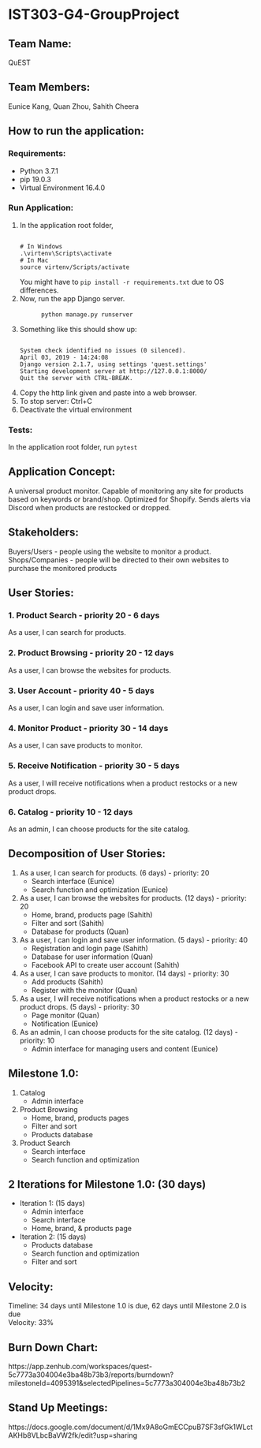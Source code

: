 # IST303-G4-GroupProject
<h2>Team Name:</h2>
QuEST
<h2>Team Members:</h2> Eunice Kang, Quan Zhou, Sahith Cheera

<h2>How to run the application:</h2>
<h3>Requirements:</h3>
<ul>
  <li>Python 3.7.1</li>
  <li>pip 19.0.3</li>
  <li>Virtual Environment 16.4.0</li>
</ul>
  
<h3>Run Application:</h3>
<ol>
  <li>In the application root folder,
<pre><code>
# In Windows
.\virtenv\Scripts\activate
# In Mac
source virtenv/Scripts/activate
</code></pre>
    You might have to <code>pip install -r requirements.txt</code> due to OS differences.
  </li>
  <li>Now, run the app Django server.<br>
    <code>
      python manage.py runserver
    </code>
  </li>
  <li>Something like this should show up:
<pre><code>
System check identified no issues (0 silenced).
April 03, 2019 - 14:24:08
Django version 2.1.7, using settings 'quest.settings'
Starting development server at http://127.0.0.1:8000/
Quit the server with CTRL-BREAK.
</code></pre>
  </li>
  <li>Copy the http link given and paste into a web browser.</li>
  <li>To stop server: Ctrl+C</li>
  <li>Deactivate the virtual environment</li>
</ol>

<h3>Tests:</h3>
In the application root folder, run <code>pytest</code>

<h2>Application Concept: </h2>

A universal product monitor. Capable of monitoring any site for products based on keywords or brand/shop. Optimized for Shopify. Sends alerts via Discord when products are restocked or dropped.

<h2>Stakeholders: </h2>
Buyers/Users - people using the website to monitor a product.
Shops/Companies - people will be directed to their own websites to purchase the monitored products


<h2>User Stories:</h2>

<h3>1. Product Search - priority 20 - 6 days</h3>
As a user, I can search for products.

<h3>2. Product Browsing - priority 20 - 12 days</h3>
As a user, I can browse the websites for products.

<h3>3. User Account - priority 40 - 5 days</h3>
As a user, I can login and save user information.

<h3>4. Monitor Product - priority 30 - 14 days</h3>
As a user, I can save products to monitor.

<h3>5. Receive Notification - priority 30 - 5 days</h3>
As a user, I will receive notifications when a product restocks or a new product drops.

<h3>6. Catalog - priority 10 - 12 days</h3>
As an admin, I can choose products for the site catalog.

<h2>Decomposition of User Stories:</h2>
<ol>
<li>As a user, I can search for products. (6 days) - priority: 20
  <ul>
    <li>Search interface (Eunice)</li>
    <li>Search function and optimization (Eunice) </li>
  </ul>
</li>
<li>As a user, I can browse the websites for products. (12 days) - priority: 20
  <ul>
    <li>Home, brand, products page (Sahith)</li>
    <li>Filter and sort (Sahith)</li>
    <li>Database for products (Quan)</li>
  </ul>
</li>
<li>As a user, I can login and save user information. (5 days) - priority: 40
  <ul>
    <li>Registration and login page (Sahith)</li>
    <li>Database for user information (Quan)</li>
    <li>Facebook API to create user account (Sahith)</li>
  </ul>
</li>
<li>As a user, I can save products to monitor. (14 days) - priority: 30
  <ul>
    <li>Add products (Sahith)</li>
    <li>Register with the monitor (Quan)</li>
  </ul>
</li>
<li>As a user, I will receive notifications when a product restocks or a new product drops. (5 days) - priority: 30
  <ul>
    <li>Page monitor (Quan)</li>
    <li>Notification (Eunice)</li>
  </ul>
</li>
<li>As an admin, I can choose products for the site catalog. (12 days) - priority: 10
  <ul>
    <li>Admin interface for managing users and content (Eunice)</li>
  </ul>
</li>
</ol>

<h2>Milestone 1.0:</h2>
<ol>
  <li>Catalog
    <ul>
      <li>Admin interface</li>
    </ul>
  </li>
  <li>Product Browsing
    <ul>
      <li>Home, brand, products pages</li>
      <li>Filter and sort</li>
      <li>Products database</li>
    </ul>
  </li> 
  <li>Product Search
    <ul>
      <li>Search interface</li>
      <li>Search function and optimization</li>
    </ul>
  </li>
</ol>

<h2>2 Iterations for Milestone 1.0: (30 days)</h2>
<ul>
  <li>Iteration 1: (15 days)
     <ul>
       <li>Admin interface</li>
       <li>Search interface</li>
       <li>Home, brand, & products page</li>
     </ul>
  </li>
  <li>Iteration 2: (15 days)
    <ul>
      <li>Products database</li>
      <li>Search function and optimization</li>
      <li>Filter and sort</li>
    </ul>
  </li>
</ul>

<h2>Velocity:</h2>
  Timeline: 34 days until Milestone 1.0 is due, 62 days until Milestone 2.0 is due <br>
  Velocity: 33%

<h2>Burn Down Chart:</h2>
https://app.zenhub.com/workspaces/quest-5c7773a304004e3ba48b73b3/reports/burndown?milestoneId=4095391&selectedPipelines=5c7773a304004e3ba48b73b2

<h2>Stand Up Meetings:</h2>
https://docs.google.com/document/d/1Mx9A8oGmECCpuB7SF3sfGk1WLctAKHb8VLbcBaVW2fk/edit?usp=sharing
